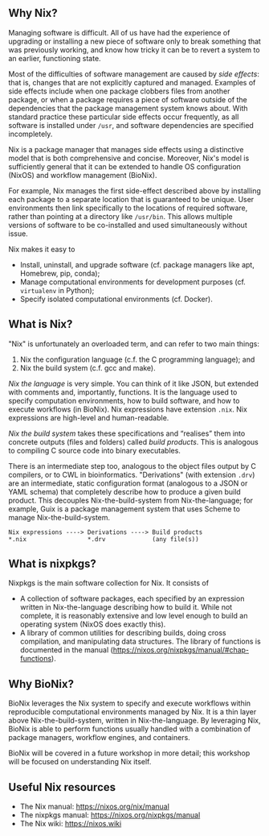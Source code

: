 ## Why Nix?

Managing software is difficult. All of us have had the experience of
upgrading or installing a new piece of software only to break something
that was previously working, and know how tricky it can be to revert a
system to an earlier, functioning state.

Most of the difficulties of software management are caused by _side
effects_: that is, changes that are not explicitly captured and managed.
Examples of side effects include when one package clobbers files from
another package, or when a package requires a piece of software outside
of the dependencies that the package management system knows about. With
standard practice these particular side effects occur frequently, as all
software is installed under `/usr`, and software dependencies are
specified incompletely.

Nix is a package manager that manages side effects using a distinctive
model that is both comprehensive and concise. Moreover, Nix's model is
sufficiently general that it can be extended to handle OS configuration
(NixOS) and workflow management (BioNix).

For example, Nix manages the first side-effect described above by
installing each package to a separate location that is guaranteed to be
unique. User environments then link specifically to the locations of
required software, rather than pointing at a directory like `/usr/bin`.
This allows multiple versions of software to be co-installed and used
simultaneously without issue.

Nix makes it easy to

-   Install, uninstall, and upgrade software (cf. package managers like
    apt, Homebrew, pip, conda);
-   Manage computational environments for development purposes (cf.
    `virtualenv` in Python);
-   Specify isolated computational environments (cf. Docker).

## What is Nix?

"Nix" is unfortunately an overloaded term, and can refer to two main
things:

1. Nix the configuration language (c.f. the C programming language); and
2. Nix the build system (c.f. gcc and make).

_Nix the language_ is very simple. You can think of it like JSON, but
extended with comments and, importantly, functions. It is the language
used to specify computation environments, how to build software, and how
to execute workflows (in BioNix). Nix expressions have extension `.nix`.
Nix expressions are high-level and human-readable.

_Nix the build system_ takes these specifications and “realises” them
into concrete outputs (files and folders) called _build products_. This
is analogous to compiling C source code into binary executables.

There is an intermediate step too, analogous to the object files output
by C compilers, or to CWL in bioinformatics. "Derivations" (with
extension `.drv`) are an intermediate, static configuration format
(analogous to a JSON or YAML schema) that completely describe how to
produce a given build product. This decouples Nix-the-build-system from
Nix-the-language; for example, Guix is a package management system that
uses Scheme to manage Nix-the-build-system.

```
Nix expressions ----> Derivations ----> Build products
*.nix                 *.drv             (any file(s))
```

## What is nixpkgs?

Nixpkgs is the main software collection for Nix. It consists of

-   A collection of software packages, each specified by an 
    expression written in Nix-the-language describing how to build it.
    While not complete, it is reasonably extensive and low level enough
    to build an operating system (NixOS does exactly this).
-   A library of common utilities for describing builds, doing cross
    compilation, and manipulating data structures. The library of
    functions is documented in the manual
    (https://nixos.org/nixpkgs/manual/#chap-functions).

## Why BioNix?

BioNix leverages the Nix system to specify and execute workflows within
reproducible computational environments managed by Nix. It is a thin
layer above Nix-the-build-system, written in Nix-the-language. By
leveraging Nix, BioNix is able to perform functions usually handled with
a combination of package managers, workflow engines, and containers.

BioNix will be covered in a future workshop in more detail; this
workshop will be focused on understanding Nix itself.

## Useful Nix resources

- The Nix manual: https://nixos.org/nix/manual
- The nixpkgs manual: https://nixos.org/nixpkgs/manual
- The Nix wiki: https://nixos.wiki
